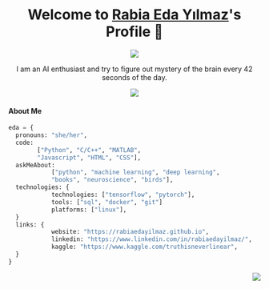 <p align="center">
  <h1 align="center">Welcome to <a href="https://github.com/rabiaedayilmaz">Rabia Eda Yılmaz</a>'s Profile 👋</h1>
</p>

<p align="center">
  <a align="center" href="https://github.com/DenverCoder1/readme-typing-svg"><img src="https://bestanimations.com/media/computers/451223912funny-computer-animated-gif-49.gif#.ZCnsJElFa3M.link" /></a>
</p>
<p align="center">I am an AI enthusiast and try to figure out mystery of the brain every 42 seconds of the day.</p>
<p align="center">
<img align="center" src="https://media.tenor.com/5QHHcRTEe0EAAAAC/opening-pc.gif">
</p>

<p align="center">

#### About Me
```python
eda = {
  pronouns: "she/her",
  code: 
        ["Python", "C/C++", "MATLAB",
        "Javascript", "HTML", "CSS"],
  askMeAbout: 
            ["python", "machine learning", "deep learning",
            "books", "neuroscience", "birds"],
  technologies: {
            technologies: ["tensorflow", "pytorch"],
            tools: ["sql", "docker", "git"]
            platforms: ["linux"],
  }
  links: {
            website: "https://rabiaedayilmaz.github.io",
            linkedin: "https://www.linkedin.com/in/rabiaedayilmaz/",
            kaggle: "https://www.kaggle.com/truthisneverlinear",
  }
}
```

<img align="right" src="https://media.giphy.com/media/v1.Y2lkPTc5MGI3NjExNzU5OTNiZmE0ZDZhM2ZkNDgxZmNiMjgyMDFjMTNmZDdmY2M1MmUwMyZjdD1n/3VLajsSQMEMxvQQv8N/giphy.gif">
</p>